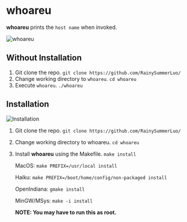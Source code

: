 # whoareu

**whoareu** prints the `host name` when invoked.

![whoareu](https://user-images.githubusercontent.com/12462465/150367978-7bc23626-1239-47bc-b41a-a5adca8d2d98.png)

## Without Installation

1. Git clone the repo.
   `git clone https://github.com/RainySummerLuo/`
2. Change working directory to `whoareu`.
   `cd whoareu`
3. Execute `whoareu`.
   `./whoareu`

## Installation

![Installation](https://user-images.githubusercontent.com/12462465/150367966-8649dd83-9c63-4b85-b212-592b7e3ec57c.png)

1. Git clone the repo.
   `git clone https://github.com/RainySummerLuo/`
2. Change working directory to whoareu.
   `cd whoareu`
3. Install **whoareu** using the Makefile.
   `make install`

   MacOS: `make PREFIX=/usr/local install`

   Haiku: `make PREFIX=/boot/home/config/non-packaged install`

   OpenIndiana: `gmake install`

   MinGW/MSys: `make -i install`

   **NOTE: You may have to run this as root.**
